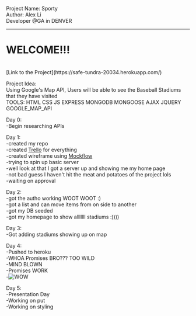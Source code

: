 Project Name: Sporty<br/>
Author: Alex Li<br/>
Developer @GA in DENVER<br/>
<hr />
<h1>WELCOME!!!</h1><br/>
[Link to the Project](https://safe-tundra-20034.herokuapp.com/)

Project Idea:<br/>
Using Google's Map API, Users will be able to see the Baseball Stadiums that they have visited<br/>
TOOLS: HTML CSS JS EXPRESS MONGODB MONGOOSE AJAX JQUERY GOOGLE_MAP_API <br/>

Day 0:<br/>
-Begin researching APIs<br/>

Day 1:<br/>
-created my repo <br/>
-created [Trello](https://trello.com/b/RV3tB7l3/project-2) for everything<br/>
-created wireframe using [Mockflow](https://wireframepro.mockflow.com/view/D4330f6f7f3a02a5856bdded065648a99)<br/>
-trying to spin up basic server <br/>
-well look at that I got a server up and showing me my home page <br/>
-not bad guess I haven't hit the meat and potatoes of the project lols <br/>
-waiting on approval <br/>

Day 2:<br/>
-got the autho working WOOT WOOT :) <br/>
-got a list and can move items from on side to another <br/>
-got my DB seeded <br/>
-got my homepage to show alllllll stadiums :)))) <br/>

Day 3:<br/>
-Got adding stadiums showing up on map <br/>

Day 4:<br/>
-Pushed to heroku <br/>
-WHOA Promises BRO??? TOO WILD<br/>
-MIND BLOWN<br/>
-Promises WORK<br/>
-![WOW](https://media.giphy.com/media/EldfH1VJdbrwY/giphy.gif)<br/>

Day 5:<br/>
-Presentation Day<br/>
-Working on put<br/>
-Working on styling<br/>
